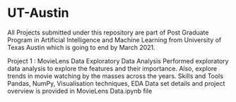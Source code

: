 # UT-Austin
All Projects submitted under this repository are part of Post Graduate Program in Artificial Intelligence and Machine Learning from University of Texas Austin which is going to end by March 2021.

Project 1 : MovieLens Data Exploratory Data Analysis
 Performed exploratory data analysis to explore the features and their importance. Also, explore trends in movie watching by the masses across the years.
 Skills and Tools
 Pandas, NumPy, Visualisation techniques, EDA
 Data set details and project overview is provided in MovieLens Data.ipynb file

